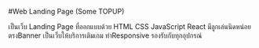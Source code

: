 #Web Landing Page (Some TOPUP)

เป็นเว็บ Landing Page ที่ออกแบบด้วย HTML CSS JavaScript React มีลูกเล่นนิดหน่อยตรงBanner เป็นเว็บให้บริการเติมเกม ทำResponsive รองรับกับทุกอุปกรณ์
